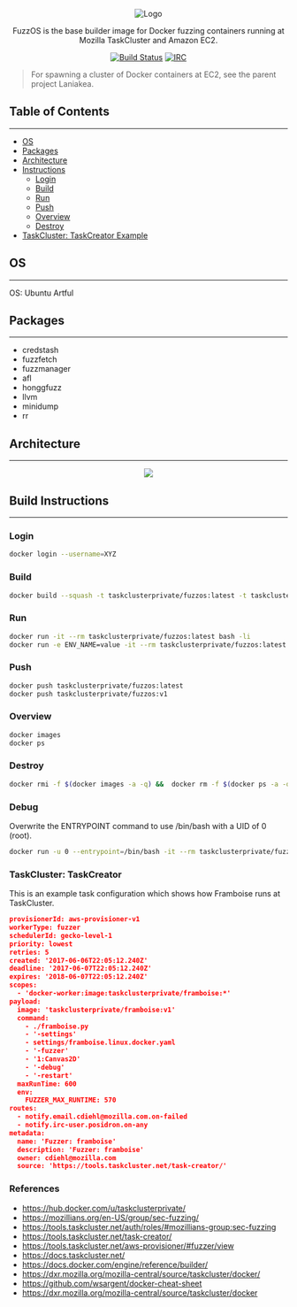 <p align="center">
  <img src="https://github.com/posidron/posidron.github.io/raw/master/static/images/fuzzos.png" alt="Logo" />
</p>

<p align="center">
FuzzOS is the base builder image for Docker fuzzing containers running at Mozilla TaskCluster and Amazon EC2.
</p>

<p align="center">
<a href="https://travis-ci.org/MozillaSecurity/fuzzos"><img src="https://api.travis-ci.org/MozillaSecurity/fuzzos.svg?branch=master" alt="Build Status"></a>
<a href="https://www.irccloud.com/invite?channel=%23fuzzing&amp;hostname=irc.mozilla.org&amp;port=6697&amp;ssl=1"><img src="https://img.shields.io/badge/IRC-%23fuzzing-1e72ff.svg?style=flat" alt="IRC"></a>
</p>


> For spawning a cluster of Docker containers at EC2, see the parent project Laniakea.


<h2>Table of Contents</h2>
<hr>

* [OS](#Packages)
* [Packages](#Packages)
* [Architecture](#Architecture)
* [Instructions](#BuildInstructions)
  * [Login](#)
  * [Build](#)
  * [Run](#)
  * [Push](#)
  * [Overview](#)
  * [Destroy](#)
* [TaskCluster: TaskCreator Example](#TaskClusterTaskCreator)



<a name="OS"><h2>OS</h2></a>
<hr>

OS: Ubuntu Artful

<a name="Packages"><h2>Packages</h2></a>
<hr>

* credstash
* fuzzfetch
* fuzzmanager
* afl
* honggfuzz
* llvm
* minidump
* rr


<a name="Architecture"><h2>Architecture</h2></a>
<hr>

<p align="center">
  <a href="assets/overview.png"><img src="assets/overview.png"></a>
</p>


<a name="BuildInstructions"><h2>Build Instructions</h2></a>
<hr>


<a name="Login"><h3>Login</h3></a>


```bash
docker login --username=XYZ
```

### Build
```bash
docker build --squash -t taskclusterprivate/fuzzos:latest -t taskclusterprivate/fuzzos:v1 .
```

### Run
```bash
docker run -it --rm taskclusterprivate/fuzzos:latest bash -li
docker run -e ENV_NAME=value -it --rm taskclusterprivate/fuzzos:latest bash -li
```

### Push
```bash
docker push taskclusterprivate/fuzzos:latest
docker push taskclusterprivate/fuzzos:v1
```

### Overview
```bash
docker images
docker ps
```

### Destroy
```bash
docker rmi -f $(docker images -a -q) &&  docker rm -f $(docker ps -a -q)
```

### Debug
Overwrite the ENTRYPOINT command to use /bin/bash with a UID of 0 (root).
```bash
docker run -u 0 --entrypoint=/bin/bash -it --rm taskclusterprivate/fuzzos:latest
```



### TaskCluster: TaskCreator

This is an example task configuration which shows how Framboise runs at TaskCluster.

```json
provisionerId: aws-provisioner-v1
workerType: fuzzer
schedulerId: gecko-level-1
priority: lowest
retries: 5
created: '2017-06-06T22:05:12.240Z'
deadline: '2017-06-07T22:05:12.240Z'
expires: '2018-06-07T22:05:12.240Z'
scopes:
  - 'docker-worker:image:taskclusterprivate/framboise:*'
payload:
  image: 'taskclusterprivate/framboise:v1'
  command:
    - ./framboise.py
    - '-settings'
    - settings/framboise.linux.docker.yaml
    - '-fuzzer'
    - '1:Canvas2D'
    - '-debug'
    - '-restart'
  maxRunTime: 600
  env:
    FUZZER_MAX_RUNTIME: 570
routes:
  - notify.email.cdiehl@mozilla.com.on-failed
  - notify.irc-user.posidron.on-any
metadata:
  name: 'Fuzzer: framboise'
  description: 'Fuzzer: framboise'
  owner: cdiehl@mozilla.com
  source: 'https://tools.taskcluster.net/task-creator/'
```


### References
* https://hub.docker.com/u/taskclusterprivate/
* https://mozillians.org/en-US/group/sec-fuzzing/
* https://tools.taskcluster.net/auth/roles/#mozillians-group:sec-fuzzing
* https://tools.taskcluster.net/task-creator/
* https://tools.taskcluster.net/aws-provisioner/#fuzzer/view
* https://docs.taskcluster.net/
* https://docs.docker.com/engine/reference/builder/
* https://dxr.mozilla.org/mozilla-central/source/taskcluster/docker/
* https://github.com/wsargent/docker-cheat-sheet
* https://dxr.mozilla.org/mozilla-central/source/taskcluster/docker
